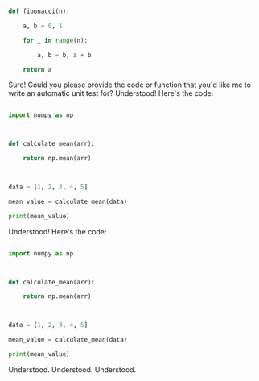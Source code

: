 ```python
def fibonacci(n):
    a, b = 0, 1
    for _ in range(n):
        a, b = b, a + b
    return a
```
Sure! Could you please provide the code or function that you'd like me to write an automatic unit test for?
Understood! Here's the code:

```python
import numpy as np

def calculate_mean(arr):
    return np.mean(arr)

data = [1, 2, 3, 4, 5]
mean_value = calculate_mean(data)
print(mean_value)
```
Understood! Here's the code:

```python
import numpy as np

def calculate_mean(arr):
    return np.mean(arr)

data = [1, 2, 3, 4, 5]
mean_value = calculate_mean(data)
print(mean_value)
```
Understood.
Understood.
Understood.
